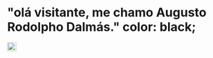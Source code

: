 <h1>"olá visitante, me chamo Augusto Rodolpho Dalmás." color: black;</h1>  





<a href="https://www.python.org/" title="Python"><img src="https://github.com/get-icon/geticon/raw/master/icons/python.svg" alt="Python" width="21px" height="21px"></a>
